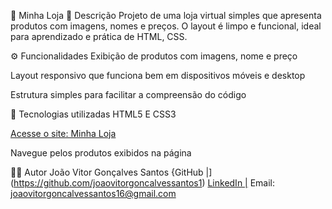 🛒 Minha Loja
📝 Descrição
Projeto de uma loja virtual simples que apresenta produtos com imagens, nomes e preços. O layout é limpo e funcional, ideal para aprendizado e prática de HTML, CSS.

⚙️ Funcionalidades
Exibição de produtos com imagens, nome e preço

Layout responsivo que funciona bem em dispositivos móveis e desktop

Estrutura simples para facilitar a compreensão do código

🚀 Tecnologias utilizadas
HTML5 E CSS3

[Acesse o site: Minha Loja](https://joaovitorgoncalvessantos1.github.io/minha_loja/)

Navegue pelos produtos exibidos na página

👨‍💻 Autor
João Vitor Gonçalves Santos
{GitHub |](https://github.com/joaovitorgoncalvessantos1)
[LinkedIn |](nkedin.com/in/joão-vitor-gonçalves-4a47491a4/)
Email: joaovitorgoncalvessantos16@gmail.com
